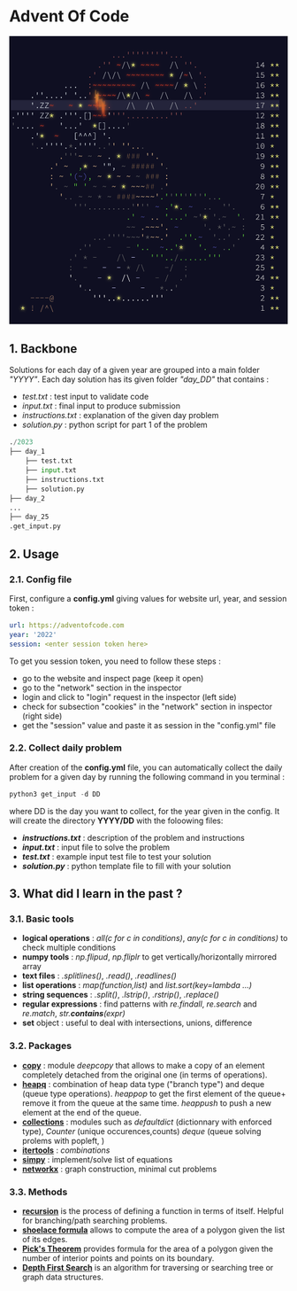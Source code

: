 # Advent Of Code
![img](doc/img.png)

## 1. Backbone

Solutions for each day of a given year are grouped into a main folder *"YYYY"*. Each day solution has its given folder *"day_DD"* that contains : 
- *test.txt* : test input to validate code
- *input.txt* : final input to produce submission
- *instructions.txt* : explanation of the given day problem
- *solution.py* : python script for part 1 of the problem

```python
./2023 
├── day_1 
    ├── test.txt 
    ├── input.txt 
    ├── instructions.txt 
    ├── solution.py 
├── day_2 
...
├── day_25
.get_input.py
```

## 2. Usage

### 2.1. Config file

First, configure a **config.yml** giving values for website url, year, and session token : 

```yaml
url: https://adventofcode.com
year: '2022'
session: <enter session token here>
```

To get you session token, you need to follow these steps :
- go to the website and inspect page (keep it open)
- go to the "network" section in the inspector
- login and click to "login" request in the inspector (left side)
- check for subsection "cookies" in the "network" section in inspector (right side)
- get the "session" value and paste it as session in the "config.yml" file

### 2.2. Collect daily problem

After creation of the **config.yml** file, you can automatically collect the daily problem for a given day by running the following command in you terminal : 

```python
python3 get_input -d DD
```

where DD is the day you want to collect, for the year given in the config.
It will create the directory **YYYY/DD** with the foloowing files:
- ***instructions.txt*** : description of the problem and instructions
- ***input.txt*** : input file to solve the problem
- ***test.txt*** : example input test file to test your solution
- ***solution.py*** : python template file to fill with your solution

## 3. What did I learn in the past ?

### 3.1. Basic tools
- **logical operations** : *all(c for c in conditions)*, *any(c for c in conditions)* to check multiple conditions
- **numpy tools** : *np.flipud*, *np.fliplr* to get vertically/horizontally mirrored array
- **text files** : *.splitlines()*, *.read()*, *.readlines()*
- **list operations** : *map(function,list)* and *list.sort(key=lambda ...)*
- **string sequences** : *.split()*, *.lstrip()*, *.rstrip()*, *.replace()*
- **regular expressions** : find patterns with *re.findall*, *re.search* and *re.match*, *str.__contains__(expr)*
- **set** object : useful to deal with intersections, unions, difference

### 3.2. Packages 
- **[copy](https://docs.python.org/fr/3/library/copy.html)** : module *deepcopy* that allows to make a copy of an element completely detached from the original one (in terms of operations).
- **[heapq](https://docs.python.org/fr/3/library/heapq.html)** : combination of heap data type ("branch type") and deque (queue type operations). *heappop* to get the first element of the queue+ remove it from the queue at the same time. *heappush* to push a new element at the end of the queue. 
- **[collections](https://docs.python.org/fr/3/library/collections.html)** : modules such as *defaultdict* (dictionnary with enforced type), *Counter* (unique occurences,counts) *deque* (queue solving prolems with popleft, )
- **[itertools](https://docs.python.org/fr/3/library/itertools.html)** : *combinations*
- **[simpy](https://simpy.readthedocs.io/en/latest/)** : implement/solve list of equations
- **[networkx](https://networkx.org)** : graph construction, minimal cut problems

### 3.3. Methods
- **[recursion](https://www.programiz.com/python-programming/recursion)** is the process of defining a function in terms of itself. Helpful for branching/path searching problems.
- **[shoelace formula](https://en.wikipedia.org/wiki/Shoelace_formula)** allows to compute the area of a polygon given the list of its edges.
- **[Pick's Theorem](https://en.wikipedia.org/wiki/Pick%27s_theorem)** provides formula for the area of a polygon given the number of interior points and points on its boundary.
- **[Depth First Search](https://en.wikipedia.org/wiki/Depth-first_search)** is an algorithm for traversing or searching tree or graph data structures.

